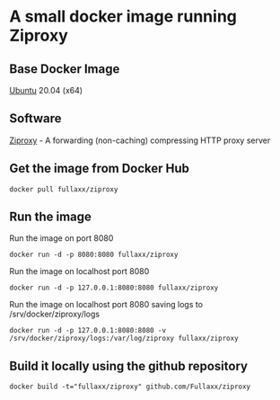 # A small docker image running Ziproxy

## Base Docker Image
[Ubuntu](https://hub.docker.com/_/ubuntu) 20.04 (x64)

## Software
[Ziproxy](http://ziproxy.sourceforge.net/) - A forwarding (non-caching) compressing HTTP proxy server

## Get the image from Docker Hub
```
docker pull fullaxx/ziproxy
```

## Run the image
Run the image on port 8080
```
docker run -d -p 8080:8080 fullaxx/ziproxy
```
Run the image on localhost port 8080
```
docker run -d -p 127.0.0.1:8080:8080 fullaxx/ziproxy
```
Run the image on localhost port 8080 saving logs to /srv/docker/ziproxy/logs
```
docker run -d -p 127.0.0.1:8080:8080 -v /srv/docker/ziproxy/logs:/var/log/ziproxy fullaxx/ziproxy
```

## Build it locally using the github repository
```
docker build -t="fullaxx/ziproxy" github.com/Fullaxx/ziproxy
```
